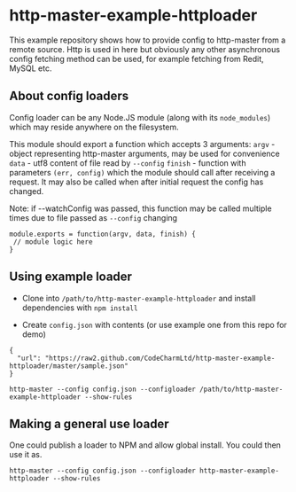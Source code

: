 http-master-example-httploader
==============================

This example repository shows how to provide config to http-master from a remote source. Http is used in here but obviously any other asynchronous config fetching method can be used, for example fetching from Redit, MySQL etc.

## About config loaders

Config loader can be any Node.JS module (along with its `node_modules`) which may reside anywhere on the filesystem.

This module should export a function which accepts 3 arguments:
`argv` - object representing http-master arguments, may be used for convenience
`data` - utf8 content of file read by `--config`
`finish` - function with parameters `(err, config)` which the module should call after receiving a request. It may also be called when after initial request the config has changed.

Note: if --watchConfig was passed, this function may be called multiple times due to file passed as `--config` changing
```
module.exports = function(argv, data, finish) {
 // module logic here
}
```

## Using example loader

* Clone into `/path/to/http-master-example-httploader` and install dependencies with `npm install`

* Create `config.json` with contents (or use example one from this repo for demo)
```
{
  "url": "https://raw2.github.com/CodeCharmLtd/http-master-example-httploader/master/sample.json"
}
```

`http-master --config config.json --configloader /path/to/http-master-example-httploader --show-rules`

## Making a general use loader

One could publish a loader to NPM and allow global install. You could then use it as.

`http-master --config config.json --configloader http-master-example-httploader --show-rules`
